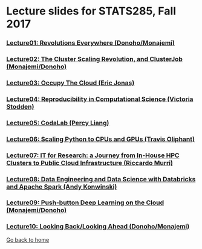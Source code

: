 
# Lecture slides for STATS285, Fall 2017


### [Lecture01: Revolutions Everywhere (Donoho/Monajemi)](./assets/lectures/StanfordStats285-20170925-Lecture01-Donoho.pdf)
### [Lecture02: The Cluster Scaling Revolution, and ClusterJob (Monajemi/Donoho)](./assets/lectures/StanfordStats285-20171002-Lecture02-Monajemi.pdf)
### [Lecture03: Occupy The Cloud (Eric Jonas)](./assets/lectures/StanfordStats285-20171009-Lecture03-Jonas.pdf)
### [Lecture04: Reproducibility in Computational Science (Victoria Stodden)](./assets/lectures/StanfordStats285-20171016-Lecture04-stodden.pdf)
### [Lecture05: CodaLab (Percy Liang)](./assets/lectures/StanfordStats285-20171023-Lecture05-PercyLiang.pdf)
### [Lecture06: Scaling Python to CPUs and GPUs (Travis Oliphant)](https://www.slideshare.net/teoliphant/scaling-python-to-cpus-and-gpus-81607883)
### [Lecture07: IT for Research: a Journey from In-House HPC Clusters to Public Cloud Infrastructure (Riccardo Murri)](./assets/lectures/StanfordStats285-20171106-Lecture07-RiccardoMurri.pdf)    
### [Lecture08: Data Engineering and Data Science with Databricks and Apache Spark (Andy Konwinski)](./assets/lectures/)   
### [Lecture09: Push-button Deep Learning on the Cloud (Monajemi/Donoho)](./assets/lectures/StanfordStats285-20171027-Lecture09-MonajemiDonoho.pdf)
### [Lecture10: Looking Back/Looking Ahead (Donoho/Monajemi)](./assets/lectures/Lecture10_DonohoMonajemi.pdf)



[Go back to home](./)

